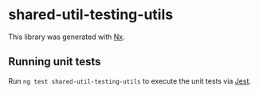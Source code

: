 # shared-util-testing-utils

This library was generated with [Nx](https://nx.dev).

## Running unit tests

Run `ng test shared-util-testing-utils` to execute the unit tests via [Jest](https://jestjs.io).
